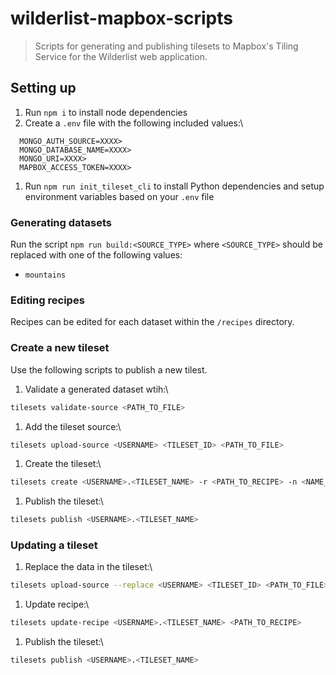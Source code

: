 # wilderlist-mapbox-scripts

> Scripts for generating and publishing tilesets to Mapbox's Tiling Service for the Wilderlist web application.

## Setting up

1. Run `npm i` to install node dependencies
1. Create a `.env` file with the following included values:\
  ```
    MONGO_AUTH_SOURCE=XXXX>
    MONGO_DATABASE_NAME=XXXX>
    MONGO_URI=XXXX>
    MAPBOX_ACCESS_TOKEN=XXXX>
  ```
1. Run `npm run init_tileset_cli` to install Python dependencies and setup environment variables based on your `.env` file

### Generating datasets

Run the script `npm run build:<SOURCE_TYPE>` where `<SOURCE_TYPE>` should be replaced with one of the following values:

- `mountains`

### Editing recipes

Recipes can be edited for each dataset within the `/recipes` directory.

### Create a new tileset

Use the following scripts to publish a new tilest.

1. Validate a generated dataset wtih:\
  ```bash
  tilesets validate-source <PATH_TO_FILE>
  ```
1. Add the tileset source:\
  ```bash
  tilesets upload-source <USERNAME> <TILESET_ID> <PATH_TO_FILE>
  ```
1. Create the tileset:\
  ```bash
  tilesets create <USERNAME>.<TILESET_NAME> -r <PATH_TO_RECIPE> -n <NAME_OF_TILESET>
  ```
1. Publish the tileset:\
  ```bash
  tilesets publish <USERNAME>.<TILESET_NAME>
  ```

### Updating a tileset

1. Replace the data in the tileset:\
  ```bash
  tilesets upload-source --replace <USERNAME> <TILESET_ID> <PATH_TO_FILE>
  ```
1. Update recipe:\
  ```bash
  tilesets update-recipe <USERNAME>.<TILESET_NAME> <PATH_TO_RECIPE>
  ```
1. Publish the tileset:\
  ```bash
  tilesets publish <USERNAME>.<TILESET_NAME>
  ```
